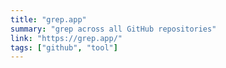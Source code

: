 ```yaml
---
title: "grep.app"
summary: "grep across all GitHub repositories"
link: "https://grep.app/"
tags: ["github", "tool"]
---
```

